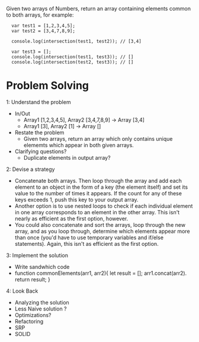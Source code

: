 Given two arrays of Numbers, return an array containing elements common to both arrays, for example:

```
  var test1 = [1,2,3,4,5];
  var test2 = [3,4,7,8,9];

  console.log(intersection(test1, test2)); // [3,4]

  var test3 = [];
  console.log(intersection(test1, test3)); // []
  console.log(intersection(test2, test3)); // []
```

# Problem Solving

1: Understand the problem
 - In/Out
    - Array1 [1,2,3,4,5], Array2 [3,4,7,8,9] -> Array [3,4]
    - Array1 [3], Array2 [1] -> Array []
  - Restate the problem
    - Given two arrays, return an array which only contains unique elememts which appear in both given arrays.
  - Clarifying questions?
    - Duplicate elements in output array?

2: Devise a strategy
  - Concatenate both arrays. Then loop through the array and add each element to an object in the form of a key (the element itself) and set its value to the number of times it appears. If the count for any of these keys exceeds 1, push this key to your output array.
  - Another option is to use nested loops to check if each individual element in one array corresponds to an element in the other array. This isn't nearly as efficient as the first option, however. 
  - You could also concatenate and sort the arrays, loop through the new array, and as you loop through, determine which elements appear more than once (you'd have to use temporary variables and if/else statements). Again, this isn't as efficient as the first option.

3: Implement the solution
  - Write sandwhich code
  - function commonElements(arr1, arr2){
      let result = [];
      arr1.concat(arr2).
      return result;
    }

4: Look Back
 - Analyzing the solution
 - Less Naive solution ?
  - Optimizations?
 - Refactoring
  - SRP
  - SOLID
